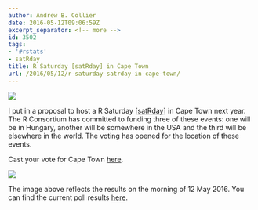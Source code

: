 ```yaml
---
author: Andrew B. Collier
date: 2016-05-12T09:06:59Z
excerpt_separator: <!-- more -->
id: 3502
tags:
- '#rstats'
- satRday
title: R Saturday [satRday] in Cape Town
url: /2016/05/12/r-saturday-satrday-in-cape-town/
---
```


<!--more-->

<img src="{{ site.baseurl }}/static/img/2016/05/cape-town-aerial-logo.jpg">

I put in a proposal to host a R Saturday [[satRday](https://github.com/stephlocke/RSaturday-proposal)] in Cape Town next year. The R Consortium has committed to funding three of these events: one will be in Hungary, another will be somewhere in the USA and the third will be elsewhere in the world. The voting has opened for the location of these events.

Cast your vote for Cape Town [here](http://app.doopoll.co/poll/ZznsEGPnmbFafim2c).

<img src="{{ site.baseurl }}/static/img/2016/05/satRday-voting.png">

The image above reflects the results on the morning of 12 May 2016. You can find the current poll results [here](http://app.doopoll.co/poll/ZznsEGPnmbFafim2c/live-results).
